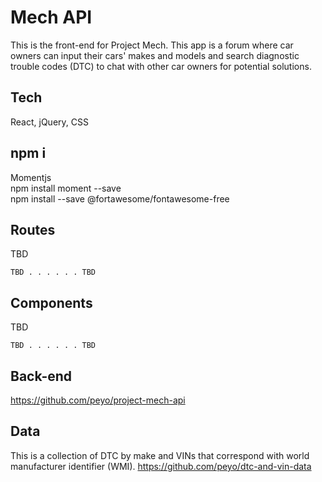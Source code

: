 # Mech API
This is the front-end for Project Mech. This app is a forum where car owners can input their cars' makes and models and search diagnostic trouble codes (DTC) to chat with other car owners for potential solutions.

## Tech
React, jQuery, CSS

## npm i
Momentjs<br/>
npm install moment --save<br/>
npm install --save @fortawesome/fontawesome-free<br/>

## Routes

TBD
```
TBD . . . . . . TBD
```

## Components

TBD
```
TBD . . . . . . TBD
```

## Back-end
https://github.com/peyo/project-mech-api

## Data
This is a collection of DTC by make and VINs that correspond with world manufacturer identifier (WMI).
https://github.com/peyo/dtc-and-vin-data
